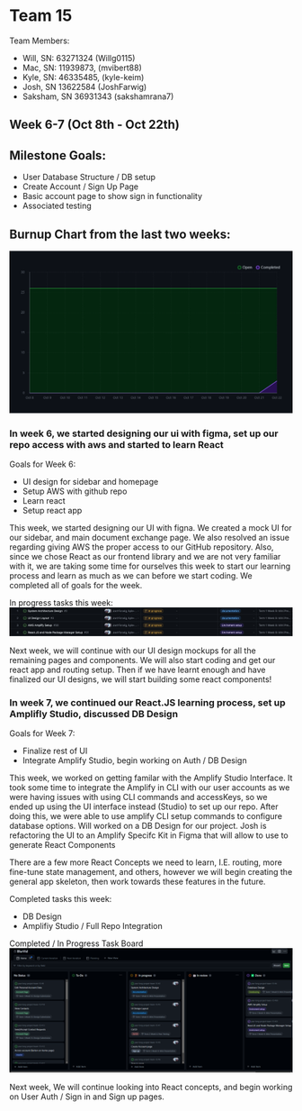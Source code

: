 # Team 15

Team Members: 
- Will, SN: 63271324 (Willg0115)
- Mac, SN: 11939873, (mvibert88)
- Kyle, SN: 46335485, (kyle-keim) 
- Josh, SN 13622584 (JoshFarwig)
- Saksham, SN 36931343 (sakshamrana7)

## Week 6-7 (Oct 8th - Oct 22th) 

## Milestone Goals: 
- User Database Structure / DB setup 
- Create Account / Sign Up Page  
- Basic account page to show sign in functionality
- Associated testing

## Burnup Chart from the last two weeks:

![burnup](./screenshots/burnup_6_7.png)

### In week 6, we started designing our ui with figma, set up our repo access with aws and started to learn React 

Goals for Week 6: 
- UI design for sidebar and homepage 
- Setup AWS with github repo
- Learn react 
- Setup react app

This week, we started designing our UI with figna. We created a mock UI for our sidebar, and main document exchange page. We also resolved an issue regarding giving AWS the proper access to our GitHub repository. Also, since we chose React as our frontend library and we are not very familiar with it, we are taking some time for ourselves this week to start our learning process and learn as much as we can before we start coding. We completed all of goals for the week. 

In progress tasks this week: 
![Tasks in week 6](./screenshots/week6_tasks.png) 

Next week, we will continue with our UI design mockups for all the remaining pages and components. We will also start coding and get our react app and routing setup. Then if we have learnt enough and have finalized our UI designs, we will start building some react components!

### In week 7, we continued our React.JS learning process, set up Amplifly Studio, discussed DB Design 

Goals for Week 7: 
- Finalize rest of UI 
- Integrate Amplify Studio, begin working on Auth / DB Design  

This week, we worked on getting familar with the Amplify Studio Interface. It took some time to integrate the Amplify in CLI with our user accounts as we were having issues with using CLI commands and accessKeys, so we ended up using the UI interface instead (Studio) to set up our repo. After doing this, we were able to use amplify CLI setup commands to configure database options. Will worked on a DB Design for our project. Josh is refactoring the UI to an Amplify Specifc Kit in Figma that will allow to use to generate React Components

There are a few more React Concepts we need to learn, I.E. routing, more fine-tune state management, and others, however we will begin creating the general app skeleton, then work towards these features in the future.

Completed tasks this week:
- DB Design
- Amplifiy Studio / Full Repo Integration 

Completed / In Progress Task Board
![week6/7tasks](./screenshots/week6_7tasks.png)


Next week, We will continue looking into React concepts, and begin working on User Auth / Sign in and Sign up pages. 